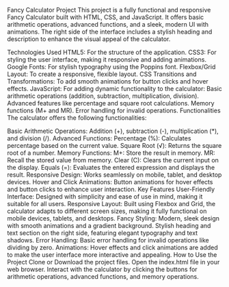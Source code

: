 Fancy Calculator Project
This project is a fully functional and responsive Fancy Calculator built with HTML, CSS, and JavaScript. It offers basic arithmetic operations, advanced functions, and a sleek, modern UI with animations. The right side of the interface includes a stylish heading and description to enhance the visual appeal of the calculator.

Technologies Used
HTML5: For the structure of the application.
CSS3: For styling the user interface, making it responsive and adding animations.
Google Fonts: For stylish typography using the Poppins font.
Flexbox/Grid Layout: To create a responsive, flexible layout.
CSS Transitions and Transformations: To add smooth animations for button clicks and hover effects.
JavaScript: For adding dynamic functionality to the calculator:
Basic arithmetic operations (addition, subtraction, multiplication, division).
Advanced features like percentage and square root calculations.
Memory functions (M+ and MR).
Error handling for invalid operations.
Functionalities
The calculator offers the following functionalities:

Basic Arithmetic Operations: Addition (+), subtraction (-), multiplication (*), and division (/).
Advanced Functions:
Percentage (%): Calculates percentage based on the current value.
Square Root (√): Returns the square root of a number.
Memory Functions:
M+: Store the result in memory.
MR: Recall the stored value from memory.
Clear (C): Clears the current input on the display.
Equals (=): Evaluates the entered expression and displays the result.
Responsive Design: Works seamlessly on mobile, tablet, and desktop devices.
Hover and Click Animations: Button animations for hover effects and button clicks to enhance user interaction.
Key Features
User-Friendly Interface: Designed with simplicity and ease of use in mind, making it suitable for all users.
Responsive Layout: Built using Flexbox and Grid, the calculator adapts to different screen sizes, making it fully functional on mobile devices, tablets, and desktops.
Fancy Styling:
Modern, sleek design with smooth animations and a gradient background.
Stylish heading and text section on the right side, featuring elegant typography and text shadows.
Error Handling: Basic error handling for invalid operations like dividing by zero.
Animations: Hover effects and click animations are added to make the user interface more interactive and appealing.
How to Use the Project
Clone or Download the project files.
Open the index.html file in your web browser.
Interact with the calculator by clicking the buttons for arithmetic operations, advanced functions, and memory operations.

